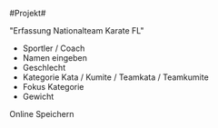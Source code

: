 #Projekt#

"Erfassung Nationalteam Karate FL"

- Sportler / Coach
- Namen eingeben
- Geschlecht
- Kategorie Kata / Kumite / Teamkata / Teamkumite
- Fokus Kategorie
- Gewicht

Online Speichern